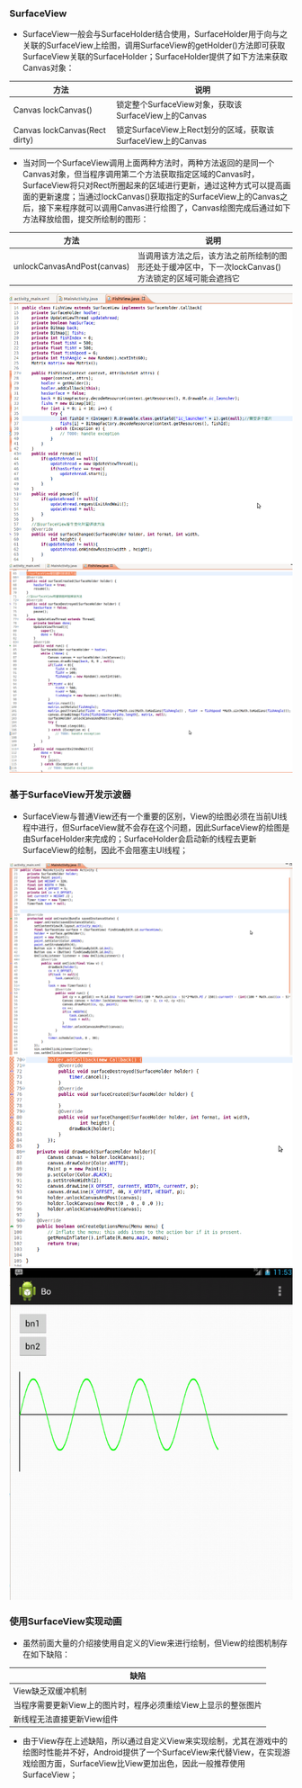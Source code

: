 ### SurfaceView
+ SurfaceView一般会与SurfaceHolder结合使用，SurfaceHolder用于向与之关联的SurfaceView上绘图，调用SurfaceView的getHolder()方法即可获取SurfaceView关联的SurfaceHolder；SurfaceHolder提供了如下方法来获取Canvas对象：

|方法|说明|
|------|------|
|Canvas lockCanvas()|锁定整个SurfaceView对象，获取该SurfaceView上的Canvas|
|Canvas lockCanvas(Rect dirty)|锁定SurfaceView上Rect划分的区域，获取该SurfaceView上的Canvas|

+ 当对同一个SurfaceView调用上面两种方法时，两种方法返回的是同一个Canvas对象，但当程序调用第二个方法获取指定区域的Canvas时，SurfaceView将只对Rect所圈起来的区域进行更新，通过这种方式可以提高画面的更新速度；当通过lockCanvas()获取指定的SurfaceView上的Canvas之后，接下来程序就可以调用Canvas进行绘图了，Canvas绘图完成后通过如下方法释放绘图，提交所绘制的图形：

|方法|说明|
|------|------|
|unlockCanvasAndPost(canvas)|当调用该方法之后，该方法之前所绘制的图形还处于缓冲区中，下一次lockCanvas()方法锁定的区域可能会遮挡它|

![image](https://github.com/ningbaoqi/View/blob/master/gif/pic1-20.jpg)
![image](https://github.com/ningbaoqi/View/blob/master/gif/pic1-21.jpg)

### 基于SurfaceView开发示波器
+ SurfaceView与普通View还有一个重要的区别，View的绘图必须在当前UI线程中进行，但SurfaceView就不会存在这个问题，因此SurfaceView的绘图是由SurfaceHolder来完成的；SurfaceHolder会启动新的线程去更新SurfaceView的绘制，因此不会阻塞主UI线程；

![image](https://github.com/ningbaoqi/View/blob/master/gif/pic1-22.jpg)
![image](https://github.com/ningbaoqi/View/blob/master/gif/pic1-23.jpg)
![image](https://github.com/ningbaoqi/View/blob/master/gif/pic1-24.jpg)

### 使用SurfaceView实现动画
+ 虽然前面大量的介绍接使用自定义的View来进行绘制，但View的绘图机制存在如下缺陷：

|缺陷|
|------|
|View缺乏双缓冲机制|
|当程序需要更新View上的图片时，程序必须重绘View上显示的整张图片|
|新线程无法直接更新View组件|

+ 由于View存在上述缺陷，所以通过自定义View来实现绘制，尤其在游戏中的绘图时性能并不好，Android提供了一个SurfaceView来代替View，在实现游戏绘图方面，SurfaceView比View更加出色，因此一般推荐使用SurfaceView；
